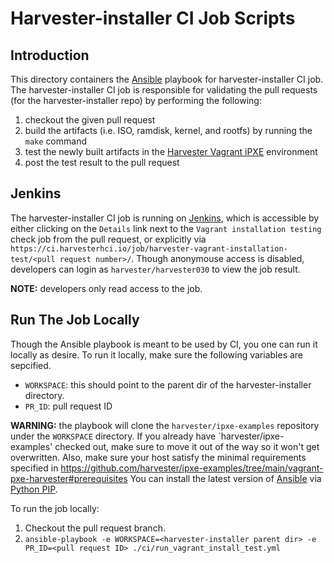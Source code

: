 Harvester-installer CI Job Scripts
==================================

Introduction
------------

This directory containers the [Ansible] playbook for harvester-installer CI
job. The harvester-installer CI job is responsible for validating the pull
requests (for the harvester-installer repo) by performing the following:

1. checkout the given pull request
2. build the artifacts (i.e. ISO, ramdisk, kernel, and rootfs) by running the
   `make` command
3. test the newly built artifacts in the [Harvester Vagrant iPXE] environment
4. post the test result to the pull request

Jenkins
-------

The harvester-installer CI job is running on [Jenkins], which is accessible by
either clicking on the `Details` link next to the `Vagrant installation testing`
check job from the pull request, or explicitly via
`https://ci.harvesterhci.io/job/harvester-vagrant-installation-test/<pull request number>/`.
Though anonymouse access is disabled, developers can login as
`harvester/harvester030` to view the job result.

**NOTE:** developers only read access to the job.

Run The Job Locally
-------------------

Though the Ansible playbook is meant to be used by CI, you one can run it
locally as desire. To run it locally, make sure the following variables are
sepcified.

* `WORKSPACE`: this should point to the parent dir of the harvester-installer
   directory.
* `PR_ID`: pull request ID

**WARNING:** the playbook will clone the `harvester/ipxe-examples` repository
under the `WORKSPACE` directory. If you already have `harvester/ipxe-examples'
checked out, make sure to move it out of the way so it won't get overwritten.
Also, make sure your host satisfy the minimal requirements specified in
https://github.com/harvester/ipxe-examples/tree/main/vagrant-pxe-harvester#prerequisites
You can install the latest version of [Ansible] via [Python PIP].

To run the job locally:

1. Checkout the pull request branch.
2. `ansible-playbook -e WORKSPACE=<harvester-installer parent dir> -e PR_ID=<pull request ID> ./ci/run_vagrant_install_test.yml`


[Ansible]: https://www.ansible.com/
[Harvester Vagrant iPXE]: https://github.com/harvester/ipxe-examples/tree/main/vagrant-pxe-harvester
[Jenkins]: https://www.jenkins.io/
[Python PIP]: https://pip.pypa.io/en/stable/

